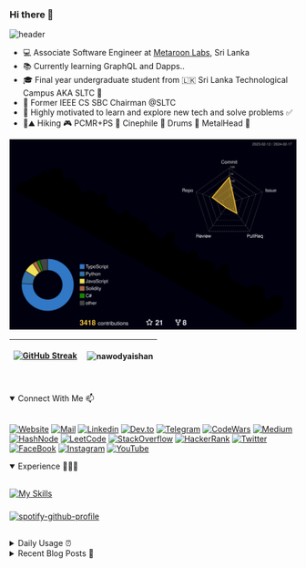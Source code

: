 ### Hi there 👋

![header](https://capsule-render.vercel.app/api?type=venom&height=300&color=gradient&text=I%20am%20Nawodya%20Ishan)


- 💻 Associate Software Engineer at [Metaroon Labs](https://metaroonlabs.com/), Sri Lanka
- 📚 Currently learning GraphQL and Dapps..
- 🎓 Final year undergraduate student from 🇱🇰 Sri Lanka Technological Campus AKA SLTC 📡 
- 📌 Former IEEE CS SBC Chairman @SLTC
- 🎯 Highly motivated to learn and explore new tech and solve problems ✅
- 🥾⛰ Hiking 🎮 PCMR+PS 🎥 Cinephile 🥁 Drums 🎸 MetalHead 🤘

<!-- ![Metrics](/github-metrics.svg) -->

<!-- ![Metrics](https://metrics.lecoq.io/nawodyaishan?template=classic&base.indepth=true&base.header=0&base.activity=0&base.community=0&base.repositories=0&base.metadata=0&languages=1&base.indepth=true&base.hireable=false&languages.ignored=html%2C%20css%2C%20ShaderLab%2C%20Jupyter%20Notebook%2C%20HLSL%2C%20SCSS&languages.limit=8&languages.threshold=0%25&languages.other=false&languages.colors=github&languages.sections=most-used&languages.details=bytes-size%2C%20percentage&languages.indepth=false&languages.analysis.timeout=15&languages.categories=markup%2C%20programming&languages.recent.categories=markup%2C%20programming&languages.recent.load=300&languages.recent.days=14&config.timezone=Asia%2FColombo&config.display=large) -->

![](./profile-3d-contrib/profile-night-rainbow.svg)

| [![GitHub Streak](http://github-readme-streak-stats.herokuapp.com?user=nawodyaishan&theme=tokyonight&hide_border=true)](https://git.io/streak-stats) | <p align="left">&nbsp;<img align="center" src="https://github-readme-stats.vercel.app/api?username=nawodyaishan&show_icons=true&theme=tokyonight&hide_border=true&locale=en" alt="nawodyaishan" /></p> |
| ------------- | ------------- |

#

<details open>
<summary> 
Connect With Me 📫 
</summary>
<br>

[![Website](https://img.shields.io/badge/-Website-grey?style=for-the-badge&logo=google-chrome&logoColor=white)](https://nawodyaishan.github.io)
[![Mail](https://img.shields.io/badge/-Mail-D14836?style=for-the-badge&logo=Gmail&logoColor=white)](mailto:nawodyain@gmail.com)
[![Linkedin](https://img.shields.io/badge/-LinkedIn-blue?style=for-the-badge&logo=Linkedin&logoColor=white)](https://www.linkedin.com/in/nawodyaishan/)
[![Dev.to](https://img.shields.io/badge/dev.to-0A0A0A?style=for-the-badge&logo=devdotto&logoColor=white)](https://dev.to/nawodyaishan)
[![Telegram](https://img.shields.io/badge/-Telegram-26A5E4?style=for-the-badge&logo=Telegram&logoColor=white)](https://t.me/nawodyaishan)
[![CodeWars](https://img.shields.io/badge/Codewars-B1361E?style=for-the-badge&logo=Codewars&logoColor=white)](https://www.codewars.com/users/nawodyaishan)
[![Medium](https://img.shields.io/badge/Medium-12100E?style=for-the-badge&logo=medium&logoColor=white)](https://medium.com/@nawodyaishan)
[![HashNode](	https://img.shields.io/badge/Hashnode-2962FF?style=for-the-badge&logo=hashnode&logoColor=white)](https://nawodyaishan.hashnode.dev/)
[![LeetCode](https://img.shields.io/badge/-LeetCode-FFA116?style=for-the-badge&logo=LeetCode&logoColor=black)]([https://www.leetcode.com/nawodyaishan](https://nawodyaishan.hashnode.dev/))
[![StackOverflow](https://img.shields.io/badge/Stack_Overflow-FE7A16?style=for-the-badge&logo=stack-overflow&logoColor=white)](https://stackoverflow.com/users/13907208/nawodya-ishan)
[![HackerRank](https://img.shields.io/badge/-Hackerrank-2EC866?style=for-the-badge&logo=HackerRank&logoColor=white)](https://www.hackerrank.com/nawodyaishan)
[![Twitter](https://img.shields.io/badge/Twitter-1DA1F2?style=for-the-badge&logo=twitter&logoColor=white)](https://twitter.com/nawodyaishan)
[![FaceBook](https://img.shields.io/badge/Facebook-1877F2?style=for-the-badge&logo=facebook&logoColor=white)](https://fb.com/nawodyaishan2)
[![Instagram](https://img.shields.io/badge/Instagram-E4405F?style=for-the-badge&logo=instagram&logoColor=white)](https://instagram.com/nawodya_ishan)
[![YouTube](https://img.shields.io/badge/YouTube-FF0000?style=for-the-badge&logo=youtube&logoColor=white)](https://www.youtube.com/channel/UC6LhVOyXtXzOiWmxY-DrN0Q)

</details>

<details open>
<summary> 
Experience 🧑🏻‍💻
</summary>
<br>

[![My Skills](https://skillicons.dev/icons?i=ts,go,cs,nestjs,solidity,prisma,postgres,graphql,unity,react,mongodb,firebase,express,vite,nextjs,dotnet,docker,kubernetes,aws,heroku,linux,bash,unreal,redux,git&theme=dark)](https://www.linkedin.com/in/nawodyaishan/)
<!---
###
 <a href="https://www.codewars.com/users/nawodyaishan" target="blank"><img align="left" src="https://www.codewars.com/users/nawodyaishan/badges/large" alt="nawodyaishan" height="40" width="1000" /></a>
  -->
###
[![spotify-github-profile](https://spotify-github-profile.vercel.app/api/view?uid=jw4s4xm80xem5w13cdvm609go&cover_image=true&theme=default&show_offline=false)](https://github.com/kittinan/spotify-github-profile)
##

</details>

<details>
<summary> 
Daily Usage ⏰

</summary>
<br>

![IntelliJ](https://img.shields.io/badge/IntelliJ_IDEA-000000.svg?style=for-the-badge&logo=intellij-idea&logoColor=white)
![Rider](https://img.shields.io/badge/Rider-000000?style=for-the-badge&logo=Rider&logoColor=white)
![iTerm](https://img.shields.io/badge/iTerm2-000000?style=for-the-badge&logo=iterm2&logoColor=white)
![VSCode](https://img.shields.io/badge/Visual_Studio_Code-0078D4?style=for-the-badge&logo=visual%20studio%20code&logoColor=white)
![CLion](https://img.shields.io/badge/CLion-000000?style=for-the-badge&logo=clion&logoColor=white)

![Notion](https://img.shields.io/badge/Notion-000000?style=for-the-badge&logo=notion&logoColor=white)
![GoogleDocs](https://img.shields.io/badge/Google%20Docs-34A853?style=for-the-badge&logo=google-sheets&logoColor=white)
![Udemy](https://img.shields.io/badge/Udemy-EC5252?style=for-the-badge&logo=Udemy&logoColor=white)
![Coursera](https://img.shields.io/badge/Coursera-0056D2?style=for-the-badge&logo=Coursera&logoColor=white)

[![Spotify](https://img.shields.io/badge/Spotify-1ED760?&style=for-the-badge&logo=spotify&logoColor=white)](https://open.spotify.com/user/jw4s4xm80xem5w13cdvm609go?si=b0c3aaff6c87438c)
[![Steam](https://img.shields.io/badge/Steam-000000?style=for-the-badge&logo=steam&logoColor=white)](https://steamcommunity.com/id/nawodyaishan)
[![Playstation](https://img.shields.io/badge/PlayStation-003791?style=for-the-badge&logo=playstation&logoColor=white)](https://psnprofiles.com/RaZorClaW_SL)

![MacM2Pro](https://img.shields.io/badge/Apple-Mac_mini_M2_Pro-999999?style=for-the-badge&logo=apple&logoColor=white)
![MacM1](https://img.shields.io/badge/Apple-MacBook_Air_M1-999999?style=for-the-badge&logo=apple&logoColor=white)
![Playstation 5](https://img.shields.io/badge/Playstation%205-003791?style=for-the-badge&logo=playstation-5&logoColor=white)


</details>

<details>
<summary> 
Recent Blog Posts 📝 
</summary>
<br>
 
<!-- BLOG-POST-LIST:START -->
- [Simple Storage Smart Contract on Avalanche Blockchain with Solidity, TypeScript, EVM, HardHat and EthersJS](https://dev.to/nawodyaishan/simple-storage-smart-contract-on-avalanche-blockchain-with-solidity-typescript-evm-hardhat-and-avalanchejs-59i5)
- [Ethereum Blockchain App Developer Learning Path](https://dev.to/nawodyaishan/ethereum-blockchain-app-developer-learning-path-4l7f)
- [ASP.NET Core MVC - What are HTTP Status Codes?](https://dev.to/nawodyaishan/aspnet-core-mvc-what-are-http-status-codes-3992)
- [ASP.NET Core MVC - What is IActionResult?](https://dev.to/nawodyaishan/aspnet-core-mvc-what-is-iactionresult-1ee)
- [ASP.NET Core MVC - Introduction](https://dev.to/nawodyaishan/aspnet-core-mvc-introduction-1ij8)
<!-- BLOG-POST-LIST:END -->

More Blog Posts Via ➡️ 

[![Dev.to](https://img.shields.io/badge/dev.to-0A0A0A?style=for-the-badge&logo=devdotto&logoColor=white)](https://dev.to/nawodyaishan)
[![Medium](https://img.shields.io/badge/Medium-12100E?style=for-the-badge&logo=medium&logoColor=white)](https://medium.com/@nawodyaishan)
[![HashNode](	https://img.shields.io/badge/Hashnode-2962FF?style=for-the-badge&logo=hashnode&logoColor=white)](https://nawodyaishan.hashnode.dev/)

</details>


<!-- <details>
<summary> 
GitHub Stats 📈 
</summary>
<br>

![](./profile-3d-contrib/profile-night-rainbow.svg)

| [![GitHub Streak](http://github-readme-streak-stats.herokuapp.com?user=nawodyaishan&theme=tokyonight&hide_border=true)](https://git.io/streak-stats) | <p align="left">&nbsp;<img align="center" src="https://github-readme-stats.vercel.app/api?username=nawodyaishan&show_icons=true&theme=tokyonight&hide_border=true&locale=en" alt="nawodyaishan" /></p> |
| ------------- | ------------- |



<!-- svg source =  https://worldvectorlogo.com -->

<!-- </details> -->








<!---

#
###  Connect With Me 📫 


[![Website](https://img.shields.io/badge/-Website-grey?style=for-the-badge&logo=google-chrome&logoColor=white)](https://nawodyaishan.github.io)
[![Mail](https://img.shields.io/badge/-Mail-D14836?style=for-the-badge&logo=Gmail&logoColor=white)](mailto:nawodyain@gmail.com)
[![Linkedin](https://img.shields.io/badge/-LinkedIn-blue?style=for-the-badge&logo=Linkedin&logoColor=white)](https://www.linkedin.com/in/nawodyaishan/)
[![Dev.to](https://img.shields.io/badge/dev.to-0A0A0A?style=for-the-badge&logo=devdotto&logoColor=white)](https://dev.to/nawodyaishan)
[![Telegram](https://img.shields.io/badge/-Telegram-26A5E4?style=for-the-badge&logo=Telegram&logoColor=white)](https://t.me/nawodyaishan)
[![CodeWars](https://img.shields.io/badge/Codewars-B1361E?style=for-the-badge&logo=Codewars&logoColor=white)](https://www.codewars.com/users/nawodyaishan)
[![Medium](https://img.shields.io/badge/Medium-12100E?style=for-the-badge&logo=medium&logoColor=white)](https://medium.com/@nawodyaishan)
[![HashNode](	https://img.shields.io/badge/Hashnode-2962FF?style=for-the-badge&logo=hashnode&logoColor=white)](https://nawodyaishan.hashnode.dev/)
[![LeetCode](https://img.shields.io/badge/-LeetCode-FFA116?style=for-the-badge&logo=LeetCode&logoColor=black)]([https://www.leetcode.com/nawodyaishan](https://nawodyaishan.hashnode.dev/))
[![StackOverflow](https://img.shields.io/badge/Stack_Overflow-FE7A16?style=for-the-badge&logo=stack-overflow&logoColor=white)](https://stackoverflow.com/users/13907208/nawodya-ishan)
[![HackerRank](https://img.shields.io/badge/-Hackerrank-2EC866?style=for-the-badge&logo=HackerRank&logoColor=white)](https://www.hackerrank.com/nawodyaishan)
[![Twitter](https://img.shields.io/badge/Twitter-1DA1F2?style=for-the-badge&logo=twitter&logoColor=white)](https://twitter.com/nawodyaishan)
[![FaceBook](https://img.shields.io/badge/Facebook-1877F2?style=for-the-badge&logo=facebook&logoColor=white)](https://fb.com/nawodyaishan2)
[![Instagram](https://img.shields.io/badge/Instagram-E4405F?style=for-the-badge&logo=instagram&logoColor=white)](https://instagram.com/nawodya_ishan)
[![YouTube](https://img.shields.io/badge/YouTube-FF0000?style=for-the-badge&logo=youtube&logoColor=white)](https://www.youtube.com/channel/UC6LhVOyXtXzOiWmxY-DrN0Q)


#

### Experience 🧑🏻‍💻

![C#](https://img.shields.io/badge/-CSharp-239120?style=for-the-badge&logo=c-sharp&logoColor=white)
![Unity](https://img.shields.io/badge/-Unity-000000?style=for-the-badge&logo=unity&logoColor=white)
![.NET](https://img.shields.io/badge/.NET-5C2D91?style=for-the-badge&logo=.net&logoColor=white)
![C/C++](https://img.shields.io/badge/-C/C++-00599C?style=for-the-badge&logo=C&logoColor=white)
![Javascript](https://img.shields.io/badge/-Javascript-F7DF1E?style=for-the-badge&logo=javascript&logoColor=black)
![NodeJS](https://img.shields.io/badge/Node.js-43853D?style=for-the-badge&logo=node.js&logoColor=white)
![ExpressJS](https://img.shields.io/badge/Express.js-404D59?style=for-the-badge)
![React](https://img.shields.io/badge/React-20232A?style=for-the-badge&logo=react&logoColor=61DAFB)
![Java](https://img.shields.io/badge/Java-ED8B00?style=for-the-badge&logo=java&logoColor=white)
![MySQL](https://img.shields.io/badge/-MySQL-4479A1?style=for-the-badge&logo=mysql&logoColor=white)
![Mongo](https://img.shields.io/badge/-MongoDB-47A248?style=for-the-badge&logo=mongodb&logoColor=white)
![AWS](https://img.shields.io/badge/Amazon_AWS-232F3E?style=for-the-badge&logo=amazon-aws&logoColor=white)
![Azure](https://img.shields.io/badge/microsoft%20azure-0089D6?style=for-the-badge&logo=microsoft-azure&logoColor=white)
![Arch](https://img.shields.io/badge/Linux-FCC624?style=for-the-badge&logo=linux&logoColor=black)
![Unreal Engine](https://img.shields.io/badge/unrealengine-%23313131.svg?style=for-the-badge&logo=unrealengine&logoColor=white)
 <a href="https://www.codewars.com/users/nawodyaishan" target="blank"><img align="left" src="https://www.codewars.com/users/nawodyaishan/badges/large" alt="nawodyaishan" height="40" width="1000" /></a>
 
#

| [![GitHub Streak](http://github-readme-streak-stats.herokuapp.com?user=nawodyaishan&theme=tokyonight&hide_border=true)](https://git.io/streak-stats) | <p align="left">&nbsp;<img align="center" src="https://github-readme-stats.vercel.app/api?username=nawodyaishan&show_icons=true&theme=tokyonight&hide_border=true&locale=en" alt="nawodyaishan" /></p> |
| ------------- | ------------- |

![](./profile-3d-contrib/profile-night-rainbow.svg)

<!-- svg source =  https://worldvectorlogo.com -->
#

<!--
### Daily Usage
![Rider](https://img.shields.io/badge/Rider-000000?style=for-the-badge&logo=Rider&logoColor=white)
![iTerm](https://img.shields.io/badge/iTerm2-000000?style=for-the-badge&logo=iterm2&logoColor=white)
![VSCode](https://img.shields.io/badge/Visual_Studio_Code-0078D4?style=for-the-badge&logo=visual%20studio%20code&logoColor=white)
![IntelliJ](https://img.shields.io/badge/IntelliJ_IDEA-000000.svg?style=for-the-badge&logo=intellij-idea&logoColor=white)
![CLion](https://img.shields.io/badge/CLion-000000?style=for-the-badge&logo=clion&logoColor=white)

![Notion](https://img.shields.io/badge/Notion-000000?style=for-the-badge&logo=notion&logoColor=white)
![GoogleDocs](https://img.shields.io/badge/Google%20Docs-34A853?style=for-the-badge&logo=google-sheets&logoColor=white)
![Edge](https://img.shields.io/badge/Microsoft_Edge-0078D7?style=for-the-badge&logo=Microsoft-edge&logoColor=white)
![Udemy](https://img.shields.io/badge/Udemy-EC5252?style=for-the-badge&logo=Udemy&logoColor=white)
![Coursera](https://img.shields.io/badge/Coursera-0056D2?style=for-the-badge&logo=Coursera&logoColor=white)
![Photoshop](https://img.shields.io/badge/Adobe%20Photoshop-31A8FF?style=for-the-badge&logo=Adobe%20Photoshop&logoColor=black)

[![Spotify](https://img.shields.io/badge/Spotify-1ED760?&style=for-the-badge&logo=spotify&logoColor=white)](https://open.spotify.com/user/jw4s4xm80xem5w13cdvm609go?si=b0c3aaff6c87438c)
[![Steam](https://img.shields.io/badge/Steam-000000?style=for-the-badge&logo=steam&logoColor=white)](https://steamcommunity.com/id/nawodyaishan)
[![Playstation](https://img.shields.io/badge/PlayStation-003791?style=for-the-badge&logo=playstation&logoColor=white)](https://psnprofiles.com/RaZorClaW_SL)

![MacM1](https://img.shields.io/badge/Apple-MacBook_Air_M1-999999?style=for-the-badge&logo=apple&logoColor=white)
![Nvidia](https://img.shields.io/badge/NVIDIA-RTX2060-76B900?style=for-the-badge&logo=nvidia&logoColor=white)

--->
